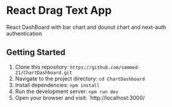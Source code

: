 # React Drag Text App 
React DashBoard with bar chart and dounut chart and next-auth authentication
## Getting Started

1. Clone this repository: `https://github.com/sammed-21/ChartDashboard.git`
2. Navigate to the project directory: `cd ChartDashboard`
3. Install dependencies: `npm install`
4. Run the development server: `npm run dev`
5. Open your browser and visit: `http://localhost:3000/